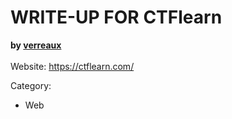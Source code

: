 # WRITE-UP FOR CTFlearn
<b>by [verreaux](https://ctflearn.com/user/verreaux)</b><br><br>
Website: https://ctflearn.com/

Category:
- Web

